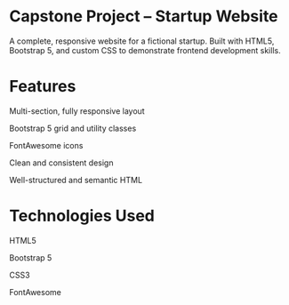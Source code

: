 
# Capstone Project – Startup Website
A complete, responsive website for a fictional startup.
Built with HTML5, Bootstrap 5, and custom CSS to demonstrate frontend development skills.

# Features
Multi-section, fully responsive layout

Bootstrap 5 grid and utility classes

FontAwesome icons

Clean and consistent design

Well-structured and semantic HTML

# Technologies Used
HTML5

Bootstrap 5

CSS3

FontAwesome
